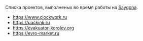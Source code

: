 Cписка проектов, выполненых во время работы на [Saygona](https://saygona.ru/). 
* https://www.clockwork.ru
* https://packink.ru 
* https://evakuator-korolev.org 
* https://evro-market.ru
